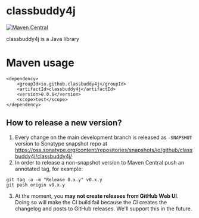 # classbuddy4j 

[![Maven Central](https://img.shields.io/maven-central/v/io.github.classbuddy4j/classbuddy4j.svg)](https://search.maven.org/artifact/io.github.classbuddy4j/classbuddy4j)

classbuddy4j is a Java library

# Maven usage

```
<dependency>
    <groupId>io.github.classbuddy4j</groupId>
    <artifactId>classbuddy4j</artifactId>
    <version>0.0.6</version>
    <scope>test</scope>
</dependency>

```

## How to release a new version?

1. Every change on the main development branch is released as `-SNAPSHOT` version to Sonatype snapshot repo
   at https://oss.sonatype.org/content/repositories/snapshots/io/github/classbuddy4j/classbuddy4j/
2. In order to release a non-snapshot version to Maven Central push an annotated tag, for example:

```
git tag -a -m "Release 0.x.y" v0.x.y
git push origin v0.x.y
```

3. At the moment, you **may not create releases from GitHub Web UI**. Doing so will make the CI build fail because the
   CI creates the changelog and posts to GitHub releases. We'll support this in the future.
